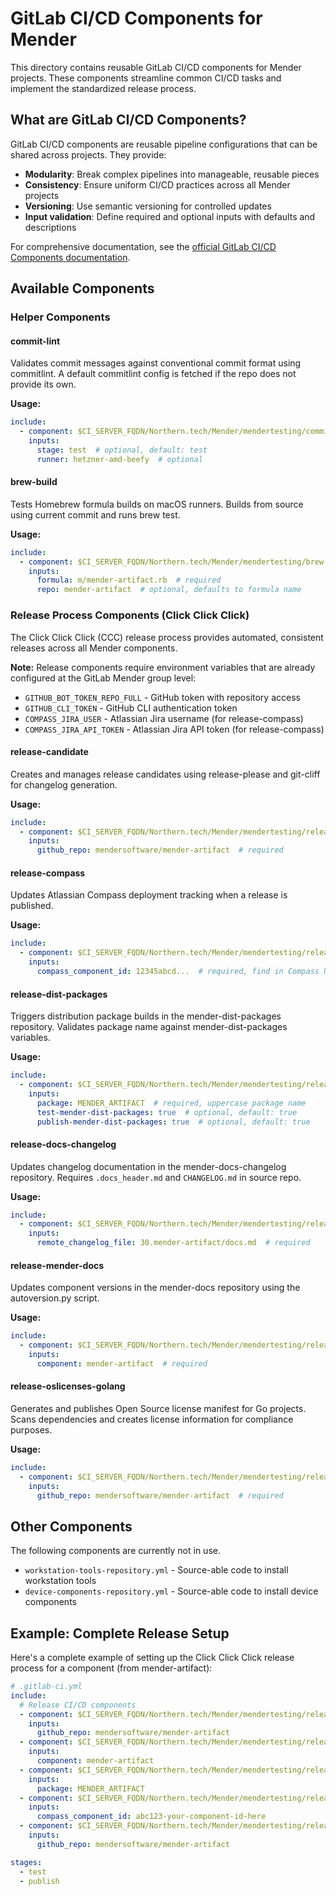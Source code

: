 # GitLab CI/CD Components for Mender

<!-- Last updated: 2025-09-23 -->

This directory contains reusable GitLab CI/CD components for Mender projects. These components streamline common CI/CD tasks and implement the standardized release process.

## What are GitLab CI/CD Components?

GitLab CI/CD components are reusable pipeline configurations that can be shared across projects. They provide:
- **Modularity**: Break complex pipelines into manageable, reusable pieces
- **Consistency**: Ensure uniform CI/CD practices across all Mender projects
- **Versioning**: Use semantic versioning for controlled updates
- **Input validation**: Define required and optional inputs with defaults and descriptions

For comprehensive documentation, see the [official GitLab CI/CD Components documentation](https://docs.gitlab.com/ci/components/).

## Available Components

### Helper Components

#### commit-lint
Validates commit messages against conventional commit format using commitlint. A default commitlint config is fetched if the repo does not provide its own.

**Usage:**
```yaml
include:
  - component: $CI_SERVER_FQDN/Northern.tech/Mender/mendertesting/commit-lint@~latest
    inputs:
      stage: test  # optional, default: test
      runner: hetzner-amd-beefy  # optional
```

#### brew-build
Tests Homebrew formula builds on macOS runners. Builds from source using current commit and runs brew test.

**Usage:**
```yaml
include:
  - component: $CI_SERVER_FQDN/Northern.tech/Mender/mendertesting/brew-build@~latest
    inputs:
      formula: m/mender-artifact.rb  # required
      repo: mender-artifact  # optional, defaults to formula name
```

### Release Process Components (Click Click Click)

The Click Click Click (CCC) release process provides automated, consistent releases across all Mender components.

**Note:** Release components require environment variables that are already configured at the GitLab Mender group level:
- `GITHUB_BOT_TOKEN_REPO_FULL` - GitHub token with repository access
- `GITHUB_CLI_TOKEN` - GitHub CLI authentication token
- `COMPASS_JIRA_USER` - Atlassian Jira username (for release-compass)
- `COMPASS_JIRA_API_TOKEN` - Atlassian Jira API token (for release-compass)

#### release-candidate
Creates and manages release candidates using release-please and git-cliff for changelog generation.

**Usage:**
```yaml
include:
  - component: $CI_SERVER_FQDN/Northern.tech/Mender/mendertesting/release-candidate@~latest
    inputs:
      github_repo: mendersoftware/mender-artifact  # required
```

#### release-compass
Updates Atlassian Compass deployment tracking when a release is published.

**Usage:**
```yaml
include:
  - component: $CI_SERVER_FQDN/Northern.tech/Mender/mendertesting/release-compass@~latest
    inputs:
      compass_component_id: 12345abcd...  # required, find in Compass URL
```

#### release-dist-packages
Triggers distribution package builds in the mender-dist-packages repository. Validates package name against mender-dist-packages variables.

**Usage:**
```yaml
include:
  - component: $CI_SERVER_FQDN/Northern.tech/Mender/mendertesting/release-dist-packages@~latest
    inputs:
      package: MENDER_ARTIFACT  # required, uppercase package name
      test-mender-dist-packages: true  # optional, default: true
      publish-mender-dist-packages: true  # optional, default: true
```

#### release-docs-changelog
Updates changelog documentation in the mender-docs-changelog repository. Requires `.docs_header.md` and `CHANGELOG.md` in source repo.

**Usage:**
```yaml
include:
  - component: $CI_SERVER_FQDN/Northern.tech/Mender/mendertesting/release-docs-changelog@~latest
    inputs:
      remote_changelog_file: 30.mender-artifact/docs.md  # required
```

#### release-mender-docs
Updates component versions in the mender-docs repository using the autoversion.py script.

**Usage:**
```yaml
include:
  - component: $CI_SERVER_FQDN/Northern.tech/Mender/mendertesting/release-mender-docs@~latest
    inputs:
      component: mender-artifact  # required
```

#### release-oslicenses-golang
Generates and publishes Open Source license manifest for Go projects. Scans dependencies and creates license information for compliance purposes.

**Usage:**
```yaml
include:
  - component: $CI_SERVER_FQDN/Northern.tech/Mender/mendertesting/release-oslicenses-golang@~latest
    inputs:
      github_repo: mendersoftware/mender-artifact  # required
```

## Other Components

The following components are currently not in use.
- `workstation-tools-repository.yml` - Source-able code to install workstation tools
- `device-components-repository.yml` - Source-able code to install device components


## Example: Complete Release Setup

Here's a complete example of setting up the Click Click Click release process for a component (from mender-artifact):

```yaml
# .gitlab-ci.yml
include:
  # Release CI/CD components
  - component: $CI_SERVER_FQDN/Northern.tech/Mender/mendertesting/release-candidate@~latest
    inputs:
      github_repo: mendersoftware/mender-artifact
  - component: $CI_SERVER_FQDN/Northern.tech/Mender/mendertesting/release-mender-docs@~latest
    inputs:
      component: mender-artifact
  - component: $CI_SERVER_FQDN/Northern.tech/Mender/mendertesting/release-dist-packages@~latest
    inputs:
      package: MENDER_ARTIFACT
  - component: $CI_SERVER_FQDN/Northern.tech/Mender/mendertesting/release-compass@~latest
    inputs:
      compass_component_id: abc123-your-component-id-here
  - component: $CI_SERVER_FQDN/Northern.tech/Mender/mendertesting/release-oslicenses-golang@~latest
    inputs:
      github_repo: mendersoftware/mender-artifact

stages:
  - test
  - publish
```

